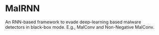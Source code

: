 # MalRNN
An RNN-based framework to evade deep-learning based malware detectors in black-box mode. E.g., MalConv and Non-Negative MalConv.
